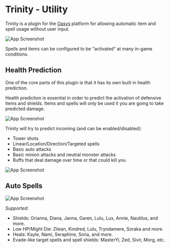 
# Trinity - Utility

Trinity is a plugin for the [Oasys](https://github.com/Oasys-Zone/Oasys.SDK) platform for allowing automatic item and spell usage without user input.

![App Screenshot](https://kurisumaki.se/push/63d875f60.gif)

Spells and items can be configured to be "activated" at many in-game conditions.
## Health Prediction

One of the core parts of this plugin is that it has its own built in health prediction.

Health prediction is essential in order to predict the activation of defensive items and shields.
Items and spells will only be used it you are going to take predicted damage.

![App Screenshot](https://kurisumaki.se/push/2tPx3.png)

Trinity will try to predict incoming (and can be enabled/disabled):

- Tower shots
- Linear/Location/Direction/Targeted spells
- Basic auto attacks
- Basic minion attacks and neutral monster attacks
- Buffs that deal damage over time or that could kill you

![App Screenshot](https://kurisumaki.se/push/70eX8.png)

## Auto Spells

![App Screenshot](https://kurisumaki.se/push/7152ba0844.gif)

*Supported*:
- Shields: Orianna, Diana, Janna, Garen, Lulu, Lux, Annie, Nautilus, and more.
- Low HP/Might Die: Zilean, Kindred, Lulu, Tryndamere, Soraka and more.
- Heals: Kayle, Nami, Seraphine, Sona, and more.
- Evade-like target spells and spell shields: MasterYi, Zed, Sivir, Morg, etc.





